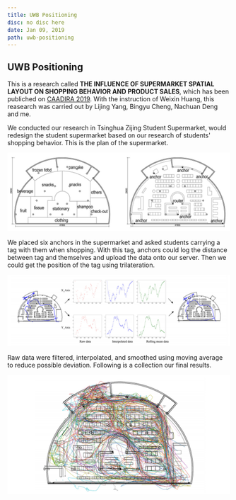 ```yaml
---
title: UWB Positioning
disc: no disc here
date: Jan 09, 2019
path: uwb-positioning
---
```

<special>
</special>

## UWB Positioning

This is a research called **THE INFLUENCE OF SUPERMARKET SPATIAL LAYOUT ON
SHOPPING BEHAVIOR AND PRODUCT SALES**, which has been publiched on [CAADIRA 2019](http://papers.cumincad.org/cgi-bin/works/paper/caadria2019_666). With the instruction of Weixin Huang, this reasearch was carried out by Lijing Yang, Bingyu Cheng, Nachuan Deng and me.

We conducted our research in Tsinghua Zijing Student Supermarket, would redesign the student supermarket based on our research of students' shopping behavior. This is the plan of the supermarket.

![Plan](../images/articles/research_03/Plan.jpg)

We placed six anchors in the supermarket and asked students carrying a tag with them when shopping. With this tag, anchors could log the distance between tag and themselves and upload the data onto our server. Then we could get the position of the tag using trilateration.

![Process](../images/articles/research_03/Process.jpg)

Raw data were filtered, interpolated, and smoothed using moving average to reduce possible deviation. Following is a collection our final results.

![Result](../images/articles/research_03/Result.jpg)